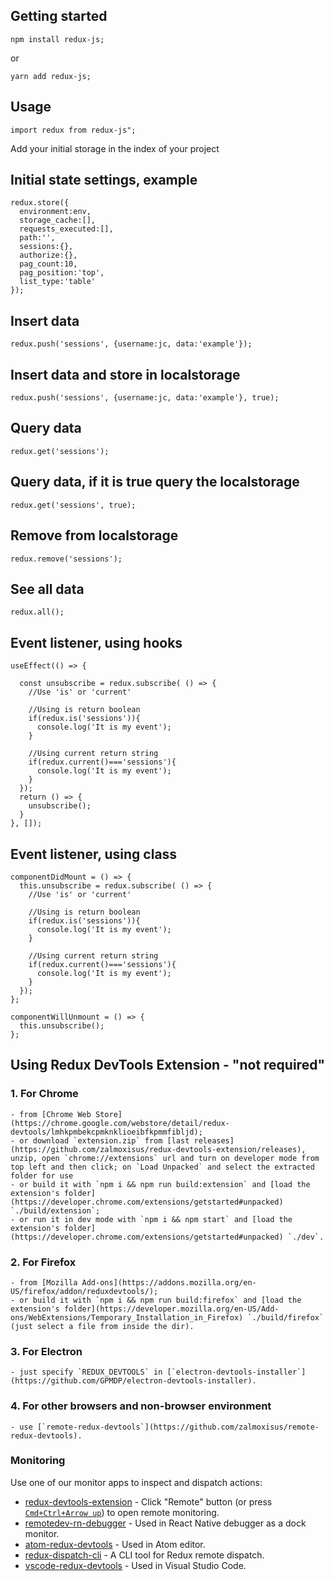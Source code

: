 ## Getting started

```
npm install redux-js;
```
or
```
yarn add redux-js;
```

## Usage
```
import redux from redux-js";
```
Add your initial storage in the index of your project

## Initial state settings, example
```
redux.store({
  environment:env,
  storage_cache:[],
  requests_executed:[],
  path:'',
  sessions:{},
  authorize:{},
  pag_count:10, 
  pag_position:'top', 
  list_type:'table'
});
```

## Insert data

```
redux.push('sessions', {username:jc, data:'example'});
```
## Insert data and store in localstorage 

```
redux.push('sessions', {username:jc, data:'example'}, true);
```

## Query data

```
redux.get('sessions');
```
## Query data, if it is true query the localstorage

```
redux.get('sessions', true);
```
## Remove from localstorage

```
redux.remove('sessions');
```

## See all data

```
redux.all();
```

## Event listener, using hooks

```
useEffect(() => {

  const unsubscribe = redux.subscribe( () => {
    //Use 'is' or 'current'
    
    //Using is return boolean
    if(redux.is('sessions')){
      console.log('It is my event');
    }
    
    //Using current return string
    if(redux.current()==='sessions'){
      console.log('It is my event');
    }
  });
  return () => {
    unsubscribe();
  }
}, []);
```
## Event listener, using class

```
componentDidMount = () => {
  this.unsubscribe = redux.subscribe( () => {
    //Use 'is' or 'current'
    
    //Using is return boolean
    if(redux.is('sessions')){
      console.log('It is my event');
    }
    
    //Using current return string
    if(redux.current()==='sessions'){
      console.log('It is my event');
    }
  });
};

componentWillUnmount = () => {
  this.unsubscribe();
};
```


## Using Redux DevTools Extension - "not required"

### 1. For Chrome

```
- from [Chrome Web Store](https://chrome.google.com/webstore/detail/redux-devtools/lmhkpmbekcpmknklioeibfkpmmfibljd);
- or download `extension.zip` from [last releases](https://github.com/zalmoxisus/redux-devtools-extension/releases), unzip, open `chrome://extensions` url and turn on developer mode from top left and then click; on `Load Unpacked` and select the extracted folder for use
- or build it with `npm i && npm run build:extension` and [load the extension's folder](https://developer.chrome.com/extensions/getstarted#unpacked) `./build/extension`;
- or run it in dev mode with `npm i && npm start` and [load the extension's folder](https://developer.chrome.com/extensions/getstarted#unpacked) `./dev`.
```
### 2. For Firefox
```
- from [Mozilla Add-ons](https://addons.mozilla.org/en-US/firefox/addon/reduxdevtools/);
- or build it with `npm i && npm run build:firefox` and [load the extension's folder](https://developer.mozilla.org/en-US/Add-ons/WebExtensions/Temporary_Installation_in_Firefox) `./build/firefox` (just select a file from inside the dir).
```
### 3. For Electron
```
- just specify `REDUX_DEVTOOLS` in [`electron-devtools-installer`](https://github.com/GPMDP/electron-devtools-installer).
```
### 4. For other browsers and non-browser environment
```
- use [`remote-redux-devtools`](https://github.com/zalmoxisus/remote-redux-devtools).
```

### Monitoring

Use one of our monitor apps to inspect and dispatch actions:
* [redux-devtools-extension](https://github.com/zalmoxisus/redux-devtools-extension) - Click "Remote" button (or press [`Cmd+Ctrl+Arrow up`](https://github.com/zalmoxisus/redux-devtools-extension#keyboard-shortcuts)) to open remote monitoring.
* [remotedev-rn-debugger](https://github.com/jhen0409/remotedev-rn-debugger) - Used in React Native debugger as a dock monitor.
* [atom-redux-devtools](https://github.com/zalmoxisus/atom-redux-devtools) - Used in Atom editor.
* [redux-dispatch-cli](https://github.com/jhen0409/redux-dispatch-cli) - A CLI tool for Redux remote dispatch.
* [vscode-redux-devtools](https://github.com/jkzing/vscode-redux-devtools) - Used in Visual Studio Code.
